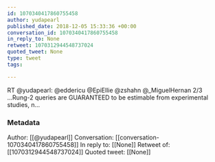 ```yaml
---
id: 1070340417860755458
author: yudapearl
published_date: 2018-12-05 15:33:36 +00:00
conversation_id: 1070340417860755458
in_reply_to: None
retweet: 1070312944548737024
quoted_tweet: None
type: tweet
tags:

---
```


RT @yudapearl: @eddericu @EpiEllie @zshahn @_MiguelHernan 2/3 ...Rung-2 queries are GUARANTEED to be estimable from experimental studies, n…

### Metadata

Author: [[@yudapearl]]
Conversation: [[conversation-1070340417860755458]]
In reply to: [[None]]
Retweet of: [[1070312944548737024]]
Quoted tweet: [[None]]

